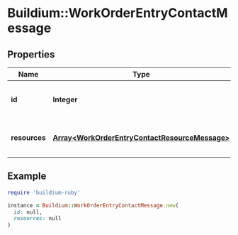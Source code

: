 # Buildium::WorkOrderEntryContactMessage

## Properties

| Name | Type | Description | Notes |
| ---- | ---- | ----------- | ----- |
| **id** | **Integer** | Contact entity unique identifier. | [optional] |
| **resources** | [**Array&lt;WorkOrderEntryContactResourceMessage&gt;**](WorkOrderEntryContactResourceMessage.md) | List of contact entity resources. | [optional] |

## Example

```ruby
require 'buildium-ruby'

instance = Buildium::WorkOrderEntryContactMessage.new(
  id: null,
  resources: null
)
```

